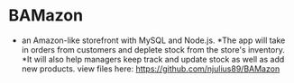 # BAMazon

* an Amazon-like storefront with MySQL and Node.js. 
*The app will take in orders from customers and deplete stock from the store's inventory. 
*It will also help managers keep track and update stock as well as add new products. 
view files here: https://github.com/njulius89/BAMazon
  

